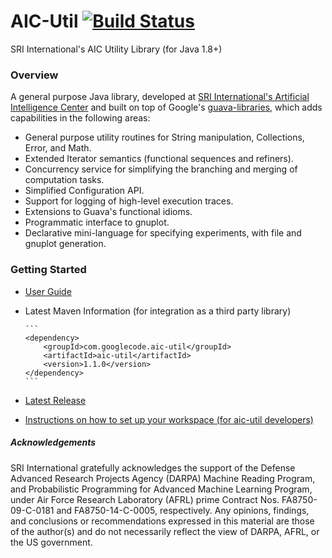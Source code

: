 # AIC-Util [![Build Status](https://travis-ci.org/aic-sri-international/aic-util.svg?branch=master)](https://travis-ci.org/aic-sri-international/aic-util)
SRI International's AIC Utility Library (for Java 1.8+)


### Overview
A general purpose Java library, developed at [SRI International's Artificial Intelligence Center](http://www.ai.sri.com/) 
and built on top of Google's [guava-libraries](https://github.com/google/guava), which adds capabilities in the following areas:

* General purpose utility routines for String manipulation, Collections, Error, and Math.
* Extended Iterator semantics (functional sequences and refiners).
* Concurrency service for simplifying the branching and merging of computation tasks.
* Simplified Configuration API.
* Support for logging of high-level execution traces.
* Extensions to Guava's functional idioms.
* Programmatic interface to gnuplot.
* Declarative mini-language for specifying experiments, with file and gnuplot generation.

### Getting Started
* [User Guide](https://github.com/aic-sri-international/aic-util/wiki/Introduction)
* Latest Maven Information (for integration as a third party library)
      
      ```
      <dependency>
          <groupId>com.googlecode.aic-util</groupId>
          <artifactId>aic-util</artifactId>
          <version>1.1.0</version>
      </dependency>
      ```
* [Latest Release](https://github.com/aic-sri-international/aic-util/releases)
* [Instructions on how to set up your workspace (for aic-util developers)](https://github.com/aic-sri-international/aic-util/wiki/Getting-Started)

##### Acknowledgements
SRI International gratefully acknowledges the support of the Defense Advanced Research Projects Agency (DARPA) 
Machine Reading Program, and Probabilistic Programming for Advanced Machine Learning Program, under Air Force 
Research Laboratory (AFRL) prime Contract Nos. FA8750-09-C-0181 and FA8750-14-C-0005, respectively. Any opinions, 
findings, and conclusions or recommendations expressed in this material are those of the author(s) and do not 
necessarily reflect the view of DARPA, AFRL, or the US government.
